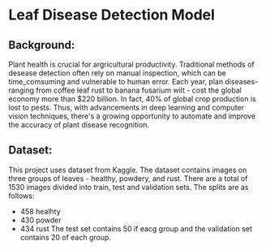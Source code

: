 # Leaf Disease Detection Model

## Background:
Plant health is crucial for argricultural productivity. Traditional methods of desease detection often rely on manual inspection, which can be time_comsuming and vulnerable to human error. Each year, plan diseases- ranging from coffee leaf rust to banana fusarium wilt - cost the global economy more than $220 billion. In fact, 40% of global crop production is lost to pests. Thus, with advancements in deep learning and computer vision techniques, there's a growing opportunity to automate and improve the accuracy of plant disease recognition.

## Dataset:
This project uses dataset from Kaggle. The dataset contains images on three groups of leaves - healthy, powdery, and rust. There are a total of 1530 images divided into train, test and validation sets. The splits are as follows:
- 458 healhty
- 430 powder
- 434 rust
The test set contains 50 if eacg group and the validation set contains 20 of each group.
